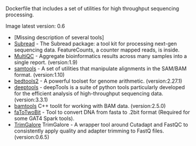 Dockerfile that includes a set of utilities for high throughput sequencing processing.

Image latest version: 0.6
- [Missing description of several tools]
- [Subread](http://bioinf.wehi.edu.au/subread-package/) - The Subread package: a tool kit for processing next-gen sequencing data. FeatureCounts, a counter mapped reads, is inside.
- [MultiQC](https://github.com/ewels/MultiQC) - Aggregate bioinformatics results across many samples into a single report. (version:1.9)
- [samtools](https://github.com/samtools/samtools) - A set of utilities that manipulate alignments in the SAM/BAM format. (version:1.10)
- [bedtools2](https://github.com/arq5x/bedtools2) - A powerful toolset for genome arithmetic. (version:2.27.1)
- [deeptools](https://deeptools.readthedocs.io/en/latest/) - deepTools is a suite of python tools particularly developed for the efficient analysis of high-throughput sequencing data. (version:3.3.1)
- [bamtools](https://github.com/pezmaster31/bamtools) C++ toolit for working with BAM data. (version:2.5.0)
- [faToTwoBit](https://genome.ucsc.edu/goldenpath/help/blatSpec.html#faToTwoBitUsage) - Tool to convert DNA from fasta to .2bit format (Required for some GAT4 Spark tools).
- [TrimGalore](http://www.bioinformatics.babraham.ac.uk/projects/trim_galore/) TrimGalore - A wrapper tool around Cutadapt and FastQC to consistently apply quality and adapter trimming to FastQ files. (version:0.6.5)
